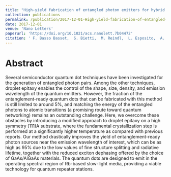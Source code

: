```yaml
---
title: "High-yield fabrication of entangled photon emitters for hybrid quantum networking using high-temperature droplet epitaxy"
collection: publications
permalink: /publication/2017-12-01-High-yield-fabrication-of-entangled-photon-emitters-for-hybrid-quantum-networking-using-high-temperature-droplet-epitaxy
date: 2017-12-01
venue: 'Nano Letters'
paperurl: 'https://doi.org/10.1021/acs.nanolett.7b04472'
citation: ' F. Basso Basset,  S. Bietti,  M. Reindl,  L. Esposito,  A. Fedorov,  D. Huber,  A. Rastelli,  E. Bonera,  R. Trotta,  S. Sanguinetti,  Nano Letters 18, 505--512 (2017).'
---
```

# Abstract

Several semiconductor quantum dot techniques have been investigated for the generation of entangled photon pairs. Among the other techniques, droplet epitaxy enables the control of the shape, size, density, and emission wavelength of the quantum emitters. However, the fraction of the entanglement-ready quantum dots that can be fabricated with this method is still limited to around 5%, and matching the energy of the entangled photons to atomic transitions (a promising route toward quantum networking) remains an outstanding challenge. Here, we overcome these obstacles by introducing a modified approach to droplet epitaxy on a high symmetry (111)A substrate, where the fundamental crystallization step is performed at a significantly higher temperature as compared with previous reports. Our method drastically improves the yield of entanglement-ready photon sources near the emission wavelength of interest, which can be as high as 95% due to the low values of fine structure splitting and radiative lifetime, together with the reduced exciton dephasing offered by the choice of GaAs/AlGaAs materials. The quantum dots are designed to emit in the operating spectral region of Rb-based slow-light media, providing a viable technology for quantum repeater stations.
